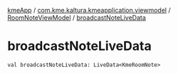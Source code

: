 [kmeApp](../../index.md) / [com.kme.kaltura.kmeapplication.viewmodel](../index.md) / [RoomNoteViewModel](index.md) / [broadcastNoteLiveData](./broadcast-note-live-data.md)

# broadcastNoteLiveData

`val broadcastNoteLiveData: LiveData<KmeRoomNote>`